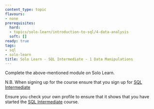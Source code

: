 ```yaml
---
content_type: topic
flavours:
- none
prerequisites:
  hard:
  - topics/solo-learn/introduction-to-sql/4-data-analysis
  soft: []
ready: true
tags:
- sql
- solo-learn
title: Solo Learn - SQL Intermediate - 1 Data Manipulations
---
```


Complete the above-mentioned module on Solo Learn.

N.B. When signing up for the course ensure that you sign up for [SQL Intermediate](https://www.sololearn.com/en/learn/courses/sql-intermediate)

Ensure you check your own profile to ensure that it shows that you have started the [SQL Intermediate](https://www.sololearn.com/en/learn/courses/sql-intermediate) course.
